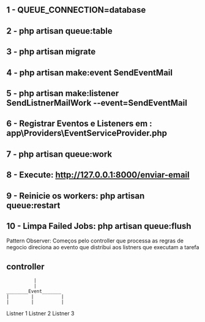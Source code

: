 ## 1 - QUEUE_CONNECTION=database
## 2 - php artisan queue:table
## 3 - php artisan migrate
## 4 - php artisan make:event SendEventMail
## 5 - php artisan make:listener SendListnerMailWork --event=SendEventMail
## 6 - Registrar Eventos e Listeners em : app\Providers\EventServiceProvider.php
## 7 - php artisan queue:work
## 8 - Execute: http://127.0.0.1:8000/enviar-email
## 9 - Reinicie os workers: php artisan queue:restart
## 10 - Limpa Failed Jobs: php artisan queue:flush


Pattern Observer:
Começos pelo controller que processa as regras de negocio direciona ao  evento que distribui aos listners que executam a tarefa
##        controller
    	      |
    		  |
  	________Event_______
	|	     |	        |
	|	     |          |	
Listner 1 Listner 2  Listner 3
